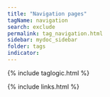 ```yaml
---
title: "Navigation pages"
tagName: navigation
search: exclude
permalink: tag_navigation.html
sidebar: mydoc_sidebar
folder: tags
indicator:
---
```

{% include taglogic.html %}

{% include links.html %}

